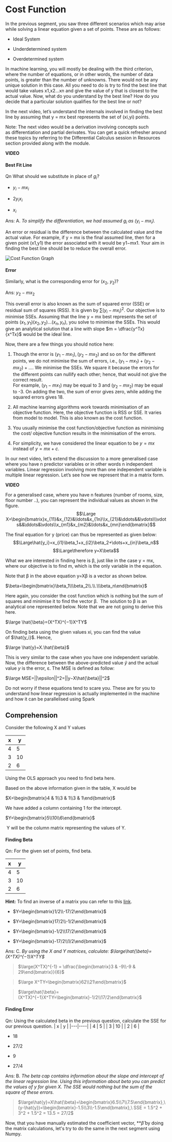 # Cost Function

In the previous segment, you saw three different scenarios which may arise while solving a linear equation given a set of points. These are as follows:

- Ideal System

- Underdetermined system

- Overdetermined system

In machine learning, you will mostly be dealing with the third criterion, where the number of equations, or in other words, the number of data points, is greater than the number of unknowns. There would not be any unique solution in this case. All you need to do is try to find the best line that would take values x1,x2...xn and give the value of y that is closest to the actual value. Now, what do you understand by the best line? How do you decide that a particular solution qualifies for the best line or not?

In the next video, let’s understand the internals involved in finding the best line by assuming that y = mx best represents the set of (xi,yi) points.  

Note: The next video would be a derivation involving concepts such as differentiation and partial derivates. You can get a quick refresher around these topics by referring to the Differential Calculus session in Resources section provided along with the module.

**VIDEO**

#### Best Fit Line

Qn What should we substitute in place of $g_i$?

- $y_i - mx_i$

- $2y_i x_i$

- $x_i$

Ans: A. *To simplify the differentiation, we had assumed $g_i$ as $(y_i - mx_i)$.*

An error or residual is the difference between the calculated value and the actual value. For example, if y = mx is the final assumed line, then for a given point (x1,y1) the error associated with it would be y1−mx1. Your aim in finding the best line should be to reduce the overall error.

![Cost Function Graph](https://i.ibb.co/NWCL4mb/Cost-Function-Graph.png)

#### Error

Similarly, what is the corresponding error for $(x_2,\ y_2)$?

Ans: $y_2 - mx_2$

This overall error is also known as the sum of squared error (SSE) or residual sum of squares (RSS). It is given by $\sum(y_i−mx_i)^2$. Our objective is to minimise SSEs. Assuming that the line y = mx best represents the set of points $(x_1,y_1)(x_2,y_2)...(x_n,y_n)$, you solve to minimise the SSEs. This would give an analytical solution that a line with slope $m = \dfrac{y^Tx}{x^Tx}$ would be the ideal line.

Now, there are a few things you should notice here:

1. Though the error is $(y_1−mx_1),(y_2−mx_2)$ and so on for the different points, we do not minimise the sum of errors, i.e., $(y_1−mx_1)+(y_2−mx_2)+....$ We minimise the SSEs. We square it because the errors for the different points can nullify each other; hence, that would not give the correct result.  
   For example, $(y_1−mx_1)$ may be equal to 3 and $(y_2−mx_2)$ may be equal to -3. On adding the two, the sum of error gives zero, while adding the squared errors gives 18.

2. All machine learning algorithms work towards minimisation of an objective function. Here, the objective function is RSS or SSE. It varies from model to model. This is also known as the cost function.

3. You usually minimise the cost function/objective function as minimising the cost/ objective function results in the minimisation of the errors.

4. For simplicity, we have considered the linear equation to be $y = mx$ instead of $y = mx + c$.

In our next video, let’s extend the discussion to a more generalised case where you have n predictor variables or in other words n independent variables. Linear regression involving more than one independent variable is multiple linear regression. Let’s see how we represent that in a matrix form.

**VIDEO**

For a generalised case, where you have n features (number of rooms, size, floor number ..), you can represent the individual values as shown in the figure.
$$\Large X=\begin{bmatrix}x_{11}&x_{12}&\ldots&x_{1n}\\x_{21}&\ddots&&\vdots\\\vdots&&\ddots&\vdots\\x_{m1}&x_{m2}&\ldots&x_{mn}\end{bmatrix}$$

The final equation for y (price) can thus be represented as given below:
$$\Large\hat{y_i}=x_{i1}\beta_1+x_{i2}\beta_2+\dots+x_{in}\beta_n$$
$$\Large\therefore y=X\beta$$

What we are interested in finding here is β, just like in the case y = mx, where our objective is to find m, which is the only variable in the equation.

Note that β in the above equation y=Xβ is a vector as shown below.

$\beta=\begin{bmatrix}\beta_1\\\beta_2\\.\\.\\\beta_n\end{bmatrix}$

Here again, you consider the cost function which is nothing but the sum of squares and minimise it to find the vector β.  The solution to β is an analytical one represented below. Note that we are not going to derive this here.

$\large \hat{\beta}=(X^TX)^{−1}X^TY$

On finding beta using the given values xi, you can find the value of $\hat{y_i}$. Hence,

$\large \hat{y}=X.\hat{\beta}$

This is very similar to the case when you have one independent variable. Now, the difference between the above-predicted value $\hat{y}$ and the actual value $y$ is the error, ε. The MSE is defined as follow:

$\large MSE=||\epsilon||^2=||y−X\hat{\beta}||^2$

Do not worry if these equations tend to scare you. These are for you to understand how linear regression is actually implemented in the machine and how it can be parallelised using Spark

## Comprehension

Consider the following X and Y values

| x   | y   |
| --- | --- |
| 4   | 5   |
| 3   | 10  |
| 2   | 6   |

Using the OLS approach you need to find beta here.

Based on the above information given in the table, X would be 

$X=\begin{bmatrix}4 & 1\\3 & 1\\3 & 1\end{bmatrix}$

We have added a column containing 1 for the intercept.

$Y=\begin{bmatrix}5\\10\\6\end{bmatrix}$

 Y will be the column matrix representing the values of Y.

#### Finding Beta

Qn: For the given set of points, find beta.

| x   | y   |
| --- | --- |
| 4   | 5   |
| 3   | 10  |
| 2   | 6   |

**Hint:** To find an inverse of a matrix you can refer to this [link](https://www.mathsisfun.com/algebra/matrix-inverse.html).

- $Y=\begin{bmatrix}1/2\\-17/2\end{bmatrix}$

- $Y=\begin{bmatrix}17/2\\-1/2\end{bmatrix}$

- $Y=\begin{bmatrix}-1/2\\17/2\end{bmatrix}$

- $Y=\begin{bmatrix}-17/2\\1/2\end{bmatrix}$

Ans: C. *By using the X and Y matrices, calculate: $\large\hat{\beta}=(X^TX)^{−1}X^TY$*

> $\large(X^TX)^{-1} = \dfrac{\begin{bmatrix}3 & -9\\-9 & 29\end{bmatrix}}{6}$

> $\large X^TY=\begin{bmatrix}62\\21\end{bmatrix}$

> $\large\hat{\beta}=(X^TX)^{−1}X^TY=\begin{bmatrix}-1/2\\17/2\end{bmatrix}$

#### Finding Error

Qn: Using the calculated beta in the previous question, calculate the SSE for our previous question.
| x | y  |
|---|----|
| 4 | 5  |
| 3 | 10 |
| 2 | 6  |

- 18

- 27/2

- 9

- 27/4

Ans: B. *The beta cap contains information about the slope and intercept of the linear regression line. Using this information about beta you can predict the values of y for given X. The SSE would nothing but the sum of the square of these errors.*

> $\large\hat{y}=X\hat{\beta}=\begin{bmatrix}6.5\\7\\7.5\end{bmatrix},\ (y-\hat{y})=\begin{bmatrix}-1.5\\3\\-1.5\end{bmatrix},\ SSE = 1.5^2 + 3^2 + 1.5^2 = 13.5 = 27/2$

Now, that you have manually estimated the coefficient vector, **$\hat{\beta}$ by doing the matrix calculations, let's try to do the same in the next segment using Numpy.